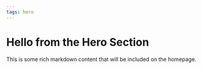 ```yaml
---
tags: hero
---
```


# Hello from the Hero Section

This is some rich markdown content that will be included on the homepage.
